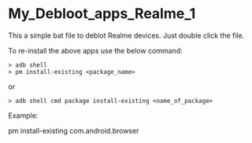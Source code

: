 # My_Debloot_apps_Realme_1

This a simple bat file to deblot Realme devices. Just double click the file.

To re-install the above apps use the below command:

    > adb shell
    > pm install-existing <package_name>

or

    > adb shell cmd package install-existing <name_of_package>
    
Example:

pm install-existing com.android.browser
